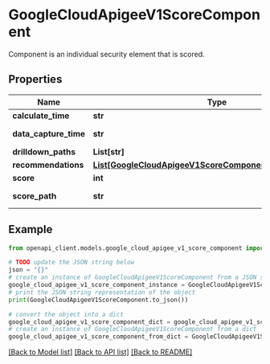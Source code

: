 # GoogleCloudApigeeV1ScoreComponent

Component is an individual security element that is scored.

## Properties

Name | Type | Description | Notes
------------ | ------------- | ------------- | -------------
**calculate_time** | **str** | Time when score was calculated. | [optional] 
**data_capture_time** | **str** | Time in the requested time period when data was last captured to compute the score. | [optional] 
**drilldown_paths** | **List[str]** | List of paths for next components. | [optional] 
**recommendations** | [**List[GoogleCloudApigeeV1ScoreComponentRecommendation]**](GoogleCloudApigeeV1ScoreComponentRecommendation.md) | List of recommendations to improve API security. | [optional] 
**score** | **int** | Score for the component. | [optional] 
**score_path** | **str** | Path of the component. Example: /org@myorg/envgroup@myenvgroup/proxies/proxy@myproxy | [optional] 

## Example

```python
from openapi_client.models.google_cloud_apigee_v1_score_component import GoogleCloudApigeeV1ScoreComponent

# TODO update the JSON string below
json = "{}"
# create an instance of GoogleCloudApigeeV1ScoreComponent from a JSON string
google_cloud_apigee_v1_score_component_instance = GoogleCloudApigeeV1ScoreComponent.from_json(json)
# print the JSON string representation of the object
print(GoogleCloudApigeeV1ScoreComponent.to_json())

# convert the object into a dict
google_cloud_apigee_v1_score_component_dict = google_cloud_apigee_v1_score_component_instance.to_dict()
# create an instance of GoogleCloudApigeeV1ScoreComponent from a dict
google_cloud_apigee_v1_score_component_from_dict = GoogleCloudApigeeV1ScoreComponent.from_dict(google_cloud_apigee_v1_score_component_dict)
```
[[Back to Model list]](../README.md#documentation-for-models) [[Back to API list]](../README.md#documentation-for-api-endpoints) [[Back to README]](../README.md)


